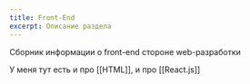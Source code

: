 ```yaml
---
title: Front-End
excerpt: Описание раздела
---
```

Сборник информации о front-end стороне web-разработки

У меня тут есть и про [[HTML]], и про [[React.js]]